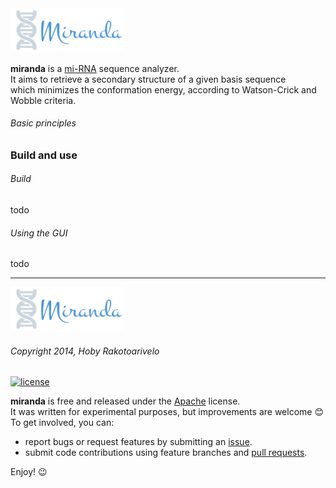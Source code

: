 
<img src="docs/figures/logo.png" alt="logo" width="180">

**miranda** is a [mi-RNA](https://en.wikipedia.org/wiki/MicroRNA) sequence analyzer.  
It aims to retrieve a secondary structure of a given basis sequence  
which minimizes the conformation energy, according to Watson-Crick and  
Wobble criteria. 

###### Basic principles

### Build and use
###### Build

todo

###### Using the GUI

todo

-------
<img src="docs/figures/logo.png" alt="logo" width="180">

###### Copyright 2014, Hoby Rakotoarivelo

[![license](https://img.shields.io/badge/license-apache-blue.svg)](https://www.apache.org/licenses/LICENSE-2.0)

**miranda** is free and released under the [Apache](https://www.apache.org/licenses/LICENSE-2.0) license.  
It was written for experimental purposes, but improvements are welcome 😊  
To get involved, you can:

-    report bugs or request features by submitting an [issue](https://github.com/hobywan/miranda/issues).
-    submit code contributions using feature branches and [pull requests](https://github.com/hobywan/miranda/pulls).

Enjoy! 😉